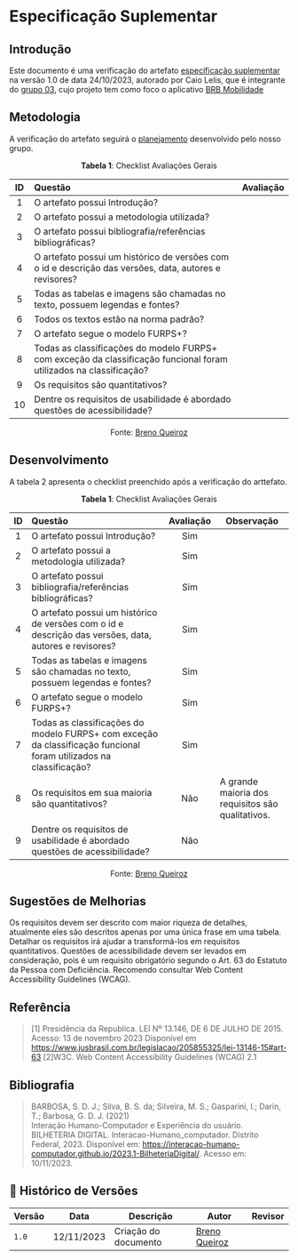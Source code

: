 # Especificação Suplementar

## Introdução

Este documento é uma verificação do artefato
[especificação suplementar](https://requisitos-de-software.github.io/2023.2-BRBMobilidade/Modelagem/04-especifica%C3%A7%C3%A3o-suplementar/#historico-de-versoes)
na versão 1.0 de data 24/10/2023, autorado por Caio Lelis,
que é integrante do [grupo 03](https://requisitos-de-software.github.io/2023.2-BRBMobilidade/),
cujo projeto tem como foco o aplicativo 
[BRB Mobilidade](https://play.google.com/store/apps/details?id=br.com.brb.mobilidade&hl=pt_BR&gl=US&pli=1)

## Metodologia

A verificação do artefato seguirá o [planejamento]() desenvolvido pelo nosso grupo.


<center>

**Tabela 1**: Checklist Avaliações Gerais

|ID | Questão | Avaliação | 
|:-:| :-------- | :--------:| 
|1 | O artefato possui Introdução? |        |
|2 | O artefato possui a metodologia utilizada?|           |
|3 | O artefato possui bibliografia/referências bibliográficas?|           |
|4 | O artefato possui um histórico de versões com o id e descrição das versões, data, autores e revisores?|    |
|5 | Todas as tabelas e imagens são chamadas no texto, possuem legendas e fontes?|                 
|6 | Todos os textos estão na norma padrão? |  |
|7 | O artefato segue o modelo FURPS+? |
|8 | Todas as classificações do modelo FURPS+ com exceção da classificação funcional foram utilizados na classificação? |
|9 | Os requisitos são quantitativos? |
|10| Dentre os requisitos de usabilidade é abordado questões de acessibilidade? |

Fonte: [Breno Queiroz](https://github.com/brenob6)

</center>

## Desenvolvimento

A tabela 2 apresenta o checklist preenchido após a verificação do arttefato.

<center>

**Tabela 1**: Checklist Avaliações Gerais

|ID | Questão | Avaliação | Observação |
|:-:| :-------- | :--------:| ------|
|1 | O artefato possui Introdução? |Sim|
|2 | O artefato possui a metodologia utilizada?|Sim|
|3 | O artefato possui bibliografia/referências bibliográficas?|Sim|
|4 | O artefato possui um histórico de versões com o id e descrição das versões, data, autores e revisores?|Sim|
|5 | Todas as tabelas e imagens são chamadas no texto, possuem legendas e fontes?|Sim
|6 | O artefato segue o modelo FURPS+? |Sim
|7 | Todas as classificações do modelo FURPS+ com exceção da classificação funcional foram utilizados na classificação? | Sim
|8 | Os requisitos em sua maioria são quantitativos? | Não | A grande maioria dos requisitos são qualitativos. |
|9| Dentre os requisitos de usabilidade é abordado questões de acessibilidade? | Não |

Fonte: [Breno Queiroz](https://github.com/brenob6)

</center>


## Sugestões de Melhorias

Os requisitos devem ser descrito com maior riqueza de detalhes, atualmente eles são descritos apenas
por uma única frase em uma tabela. Detalhar os requisitos irá ajudar a transformá-los em requisitos
quantitativos. Questões de acessibilidade devem ser levados em consideração, pois é um requisito
obrigatório segundo o Art. 63 do Estatuto da Pessoa com Deficiência. Recomendo consultar 
Web Content Accessibility Guidelines (WCAG). 


## Referência

>[1] Presidência da Republica. LEI Nº 13.146, DE 6 DE JULHO DE 2015. Acesso: 13 de novembro 2023
>Disponível em <https://www.jusbrasil.com.br/legislacao/205855325/lei-13146-15#art-63>
>[2]W3C. Web Content Accessibility Guidelines (WCAG) 2.1

## Bibliografia

> BARBOSA, S. D. J.; Silva, B. S. da; Silveira, M. S.; Gasparini, I.; Darin, T.; Barbosa, G. D. J. (2021)<br/>
>Interação Humano-Computador e Experiência do usuário. BILHETERIA DIGITAL. Interacao-Humano_computador. Distrito Federal, 2023. Disponível em: https://interacao-humano-computador.github.io/2023.1-BilheteriaDigital/. Acesso em: 10/11/2023.

## 📑 Histórico de Versões

| Versão | Data         | Descrição             | Autor                                         | Revisor                   |
| ------ | ----         | ---------             | -----                                         | -------                   |
| `1.0`  | 12/11/2023   | Criação do documento  | [Breno Queiroz](https://github.com/brenob6)   | [](https://github.com/)   |

